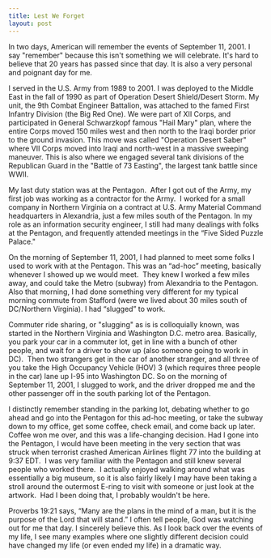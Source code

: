 ```yaml
---
title: Lest We Forget
layout: post
---
```

In two days, American will remember the events of September 11, 2001.  I say "remember" because this isn't something we will celebrate.  It's hard to believe that 20 years has passed since that day.  It is also a very personal and poignant day for me.

I served in the U.S. Army from 1989 to 2001.  I was deployed to the Middle East in the fall of 1990 as part of Operation Desert Shield/Desert Storm.  My unit, the 9th Combat Engineer Battalion, was attached to the famed First Infantry Division (the Big Red One).  We were part of XII Corps, and participated in General Schwarzkopf famous "Hail Mary" plan, where the entire Corps moved 150 miles west and then north to the Iraqi border prior to the ground invasion.  This move was called "Operation Desert Saber" where VII Corps moved into Iraqi and north-west in a massive sweeping maneuver.  This is also where we engaged several tank divisions of the Republican Guard in the "Battle of 73 Easting", the largest tank battle since WWII.

My last duty station was at the Pentagon.  After I got out of the Army, my first job was working as a contractor for the Army.  I worked for a small company in Northern Virginia on a contract at U.S. Army Material Command headquarters in Alexandria, just a few miles south of the Pentagon. In my role as an information security engineer, I still had many dealings with folks at the Pentagon, and frequently attended meetings in the “Five Sided Puzzle Palace."

On the morning of September 11, 2001, I had planned to meet some folks I used to work with at the Pentagon. This was an “ad-hoc” meeting, basically whenever I showed up we would meet.  They knew I worked a few miles away, and could take the Metro (subway) from Alexandria to the Pentagon. Also that morning, I had done something very different for my typical morning commute from Stafford (were we lived about 30 miles south of DC/Northern Virginia). I had “slugged” to work.

Commuter ride sharing, or "slugging" as is is colloquially known, was started in the Northern Virginia and Washington D.C. metro area. Basically, you park your car in a commuter lot, get in line with a bunch of other people, and wait for a driver to show up (also someone going to work in DC).  Then two strangers get in the car of another stranger, and all three of you take the High Occupancy Vehicle (HOV) 3 (which requires three people in the car) lane up I-95 into Washington DC. So on the morning of September 11, 2001, I slugged to work, and the driver dropped me and the other passenger off in the south parking lot of the Pentagon.

I distinctly remember standing in the parking lot, debating whether to go ahead and go into the Pentagon for this ad-hoc meeting, or take the subway down to my office, get some coffee, check email, and come back up later. Coffee won me over, and this was a life-changing decision. Had I gone into the Pentagon, I would have been meeting in the very section that was struck when terrorist crashed American Airlines flight 77 into the building at 9:37 EDT.  I was very familiar with the Pentagon and still knew several people who worked there.  I actually enjoyed walking around what was essentially a big museum, so it is also fairly likely I may have been taking a stroll around the outermost E-ring to visit with someone or just look at the artwork.  Had I been doing that, I probably wouldn't be here.

Proverbs 19:21 says, “Many are the plans in the mind of a man, but it is the purpose of the Lord that will stand.” I often tell people, God was watching out for me that day. I sincerely believe this. As I look back over the events of my life, I see many examples where one slightly different decision could have changed my life (or even ended my life) in a dramatic way.
  

